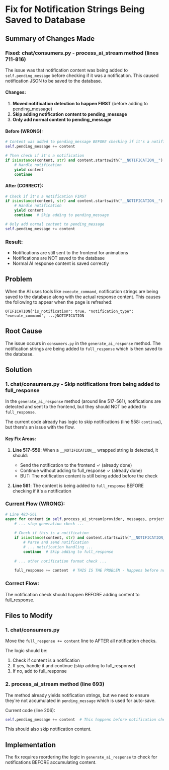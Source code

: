 # Fix for Notification Strings Being Saved to Database

## Summary of Changes Made

### Fixed: chat/consumers.py - process_ai_stream method (lines 711-816)

The issue was that notification content was being added to `self.pending_message` before checking if it was a notification. This caused notification JSON to be saved to the database.

#### Changes:
1. **Moved notification detection to happen FIRST** (before adding to pending_message)
2. **Skip adding notification content to pending_message**
3. **Only add normal content to pending_message**

#### Before (WRONG):
```python
# Content was added to pending_message BEFORE checking if it's a notification
self.pending_message += content

# Then check if it's a notification
if isinstance(content, str) and content.startswith("__NOTIFICATION__"):
    # Handle notification
    yield content
    continue
```

#### After (CORRECT):
```python
# Check if it's a notification FIRST
if isinstance(content, str) and content.startswith("__NOTIFICATION__"):
    # Handle notification
    yield content
    continue  # Skip adding to pending_message

# Only add normal content to pending_message
self.pending_message += content
```

### Result:
- Notifications are still sent to the frontend for animations
- Notifications are NOT saved to the database
- Normal AI response content is saved correctly

## Problem
When the AI uses tools like `execute_command`, notification strings are being saved to the database along with the actual response content. This causes the following to appear when the page is refreshed:

```
OTIFICATION{"is_notification": true, "notification_type": "execute_command", ...}NOTIFICATION
```

## Root Cause
The issue occurs in `consumers.py` in the `generate_ai_response` method. The notification strings are being added to `full_response` which is then saved to the database.

## Solution

### 1. **chat/consumers.py** - Skip notifications from being added to full_response

In the `generate_ai_response` method (around line 517-561), notifications are detected and sent to the frontend, but they should NOT be added to `full_response`.

The current code already has logic to skip notifications (line 558: `continue`), but there's an issue with the flow.

#### Key Fix Areas:

1. **Line 517-559**: When a `__NOTIFICATION__` wrapped string is detected, it should:
   - Send the notification to the frontend ✓ (already done)
   - Continue without adding to full_response ✓ (already done)
   - BUT: The notification content is still being added before the check

2. **Line 561**: The content is being added to `full_response` BEFORE checking if it's a notification

### Current Flow (WRONG):
```python
# Line 483-561
async for content in self.process_ai_stream(provider, messages, project_id, tools):
    # ... stop generation check ...
    
    # Check if this is a notification
    if isinstance(content, str) and content.startswith("__NOTIFICATION__") and content.endswith("__NOTIFICATION__"):
        # Parse and send notification
        # ... notification handling ...
        continue  # Skip adding to full_response
    
    # ... other notification format check ...
    
    full_response += content  # THIS IS THE PROBLEM - happens before notification check
```

### Correct Flow:
The notification check should happen BEFORE adding content to full_response.

## Files to Modify

### 1. **chat/consumers.py**
Move the `full_response += content` line to AFTER all notification checks.

The logic should be:
1. Check if content is a notification
2. If yes, handle it and continue (skip adding to full_response)
3. If no, add to full_response

### 2. **process_ai_stream** method (line 693)
The method already yields notification strings, but we need to ensure they're not accumulated in `pending_message` which is used for auto-save.

Current code (line 206):
```python
self.pending_message += content  # This happens before notification check
```

This should also skip notification content.

## Implementation

The fix requires reordering the logic in `generate_ai_response` to check for notifications BEFORE accumulating content.